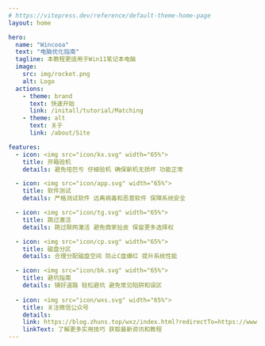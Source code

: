 ```yaml
---
# https://vitepress.dev/reference/default-theme-home-page
layout: home

hero:
  name: "Wincooa"
  text: "电脑优化指南"
  tagline: 本教程更适用于Win11笔记本电脑
  image:
    src: img/rocket.png
    alt: Logo
  actions:
    - theme: brand
      text: 快速开始
      link: /initall/tutorial/Matching
    - theme: alt
      text: 关于
      link: /about/Site

features:
  - icon: <img src="icon/kx.svg" width="65%">
    title: 开箱验机
    details: 避免哑巴亏 仔细验机 确保新机无损坏 功能正常

  - icon: <img src="icon/app.svg" width="65%">
    title: 软件测试
    details: 严格测试软件 远离病毒和恶意软件 保障系统安全

  - icon: <img src="icon/tg.svg" width="65%">
    title: 跳过激活
    details: 跳过联网激活 避免商家扯皮 保留更多选择权

  - icon: <img src="icon/cp.svg" width="65%">
    title: 磁盘分区
    details: 合理分配磁盘空间 防止C盘爆红 提升系统性能

  - icon: <img src="icon/bk.svg" width="65%">
    title: 避坑指南
    details: 铺好道路 轻松避坑 避免常见陷阱和误区
  
  - icon: <img src="icon/wxs.svg" width="65%">
    title: 关注微信公众号
    details: 
    link: https://blog.zhuns.top/wxz/index.html?redirectTo=https://www.cooa.top/
    linkText: 了解更多实用技巧 获取最新资讯和教程
---
```

